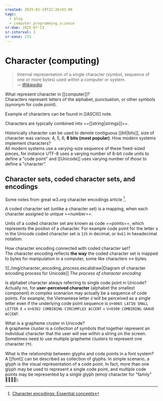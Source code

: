 ```yaml
---
created: 2025-02-19T22:26+03:00
tags:
  - blog
  - computer_programming_science
sr-due: 2025-07-13
sr-interval: 3
sr-ease: 231
---
```


# Character (computing)

> Internal representation of a single character (symbol, sequence of one or more
> bytes) used within a computer or system.\
> — <cite>[Wikipedia](https://en.wikipedia.org/wiki/Character_\(computing\))</cite>

What represent character in [[computer]]?
<br class="f">
Characters represent letters of the alphabet, punctuation, or other symbols
(synonym for code point). <!--SR:!2025-02-27,3,250-->

Example of characters can be found in [[ASCII]] note.

Characters are typically combined into ==[[string|strings]]==. <!--SR:!2025-03-04,8,250-->

Historically character can be used to denote contiguous [[bit|bits]], size of
character was various: 4, 5, 6, **8 bits (most popular)**. How modern systems
implement characters?
<br class="f">
All modern systems use a varying-size sequence of these fixed-sized pieces, for
instance UTF-8 uses a varying number of 8-bit code units to define a "code
point" and [[Unicode]] uses varying number of _those_ to define a "character". <!--SR:!2025-02-25,1,210-->

## Character sets, coded character sets, and encodings

Some notes from great w3.org character encodings article [^1].

A coded character set (unlike a character set) is a mapping, when each character
assigned to unique ==number==.

Units of a coded character set are known as code ==points==, which represents
the positon of a character.  For example code point for the letter `á` in the
Unicode coded character set is `225` in decimal, or `0xE1` in hexadecimal
notation.

How character encoding connected with coded character set?
<br class="f">
The character encoding reflects **the way** the coded character set is mapped to
bytes for manipulation in a computer, some like characters ↔ bytes.

![[./img/character_encoding_process.excalidraw|Diagram of character encoding process for Unicode]]
_The process of character encoding_

Is alphabet character always referring to single code point in Unicode?
<br class="f">
Actually no, for **user-perceived character** (alphabet the smallest component)
in complex scenarion may actually be a sequence of code points. For example, the
Vietnamese letter `ề` will be perceived as a single letter even if the
underlying code point sequence is `U+0065 LATIN SMALL LETTER E` + `U+0302
COMBINING CIRCUMFLEX ACCENT` + `U+0300 COMBINING GRAVE ACCENT`.

What is a grapheme cluster in Unicode?
<br class="f">
A grapheme cluster is a collection of symbols that together represent an
individual character that the user will see within a string on the screen.
Sometimes need to use multiple grapheme clusters to represent one character
(ক্ষ).

What is the relationship between glyphs and code points in a font system?
<br class="f">
A [[font]] can be described as collection of glyphs. In simple scenario, a glyph
is the visual representation of a code point. In fact, more than one glyph may
be used to represent a single code point, and multiple code points may be
represented by a single glyph (emoji character for "family"
👨‍👩‍👧‍👧).

[^1]: [Character encodings: Essential concepts](https://www.w3.org/International/articles/definitions-characters/)
